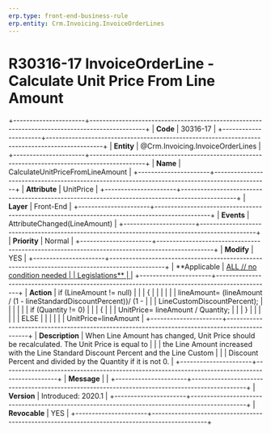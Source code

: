 ```yaml
---
erp.type: front-end-business-rule
erp.entity: Crm.Invoicing.InvoiceOrderLines
---
```


# R30316-17 InvoiceOrderLine - Calculate Unit Price From Line Amount
+----------------------+-----------------------------------------------------------------------------------------------+
| **Code**             | 30316-17                                                                                      |
+----------------------+-----------------------------------------------------------------------------------------------+
| **Entity**           | @Crm.Invoicing.InvoiceOrderLines                                                                              |
+----------------------+-----------------------------------------------------------------------------------------------+
| **Name**             | CalculateUnitPriceFromLineAmount                                                              |
+----------------------+-----------------------------------------------------------------------------------------------+
| **Attribute**        | UnitPrice                                                                                     |
+----------------------+-----------------------------------------------------------------------------------------------+
| **Layer**            | Front-End                                                                                     |
+----------------------+-----------------------------------------------------------------------------------------------+
| **Events**           | AttributeChanged(LineAmount)                                                                  |
+----------------------+-----------------------------------------------------------------------------------------------+
| **Priority**         | Normal                                                                                        |
+----------------------+-----------------------------------------------------------------------------------------------+
| **Modify**           | YES                                                                                           |
+----------------------+-----------------------------------------------------------------------------------------------+
| **Applicable         | [ALL // no condition needed                                                                   |
| Legislations**       | ](https://confluence.erp.net/display/techdoc/Country+Specific+Functionality)                  |
+----------------------+-----------------------------------------------------------------------------------------------+
| **Action**           | if (LineAmount != null)                                                                       |
|                      | {                                                                                             |
|                      |                                                                                               |
|                      | lineAmount= (lineAmount / (1 - lineStandardDiscountPercent))/ (1 -                            |
|                      | LineCustomDiscountPercent);                                                                   |
|                      |                                                                                               |
|                      | if (Quantity != 0)                                                                            |
|                      | {                                                                                             |
|                      | UnitPrice= lineAmount / Quantity;                                                             |
|                      | }                                                                                             |
|                      |                                                                                               |
|                      | ELSE                                                                                          |
|                      |                                                                                               |
|                      | UnitPrice=lineAmount                                                                          |
+----------------------+-----------------------------------------------------------------------------------------------+
| **Description**      | When Line Amount has changed, Unit Price should be recalculated. The Unit Price is equal to   |
|                      | the Line Amount increased with the Line Standard Discount Percent and the Line Custom         |
|                      | Discount Percent and divided by the Quantity if it is not 0.                                  |
+----------------------+-----------------------------------------------------------------------------------------------+
| **Message**          |                                                                                               |
+----------------------+-----------------------------------------------------------------------------------------------+
| **Version**          | Introduced: 2020.1                                                                            |
+----------------------+-----------------------------------------------------------------------------------------------+
| **Revocable**        | YES                                                                                           |
+----------------------+-----------------------------------------------------------------------------------------------+

  

  

  

